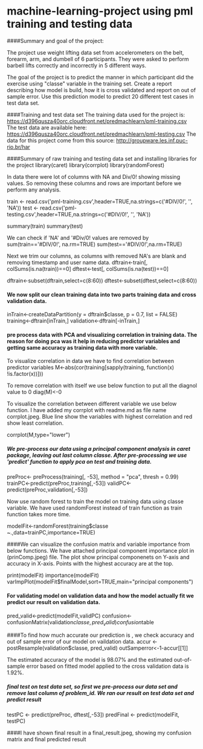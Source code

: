 # machine-learning-project using pml training and testing data

####Summary and goal of the project:

The project use weight lifting data set from accelerometers on the belt, forearm, arm, and dumbell of 6 participants. 
They were asked to perform barbell lifts correctly and incorrectly in 5 different ways. 

The goal of the project is to predict the manner in which participant did the exercise using "classe" variable in the training set.
Create a report describing how model is build, how it is cross validated and report on out of sample error.
Use this prediction model to predict 20 different test cases in test data set.


####Training and test data set
The training data used for the project is:
https://d396qusza40orc.cloudfront.net/predmachlearn/pml-training.csv
The test data are available here:
https://d396qusza40orc.cloudfront.net/predmachlearn/pml-testing.csv
The data for this project come from this source: http://groupware.les.inf.puc-rio.br/har

####Summary of raw training and testing data set and installing libraries for the project 
library(caret)
library(corrplot)
library(randomForest)

In data there were lot of columns with NA and Div/0! showing missing values. So removing these columns and rows are important before we perform any analysis.

train <- read.csv('pml-training.csv',header=TRUE,na.strings=c('#DIV/0!', '', 'NA')) 
test <- read.csv('pml-testing.csv',header=TRUE,na.strings=c('#DIV/0!', '', 'NA')) 

summary(train)
summary(test)

We can check if 'NA' and '#Div/0! values are removed by
sum(train=='#DIV/0!', na.rm=TRUE)
sum(test=='#DIV/0!',na.rm=TRUE)

Next we trim our columns, as columns with removed NA's are blank and removing timestamp and user name data.
dftrain<-train[, colSums(is.na(train))==0]
dftest<-test[, colSums(is.na(test))==0]

dftrain<-subset(dftrain,select=c(8:60))
dftest<-subset(dftest,select=c(8:60))


#### We now split our clean training data into two parts training data and cross validation data.
inTrain<-createDataPartition(y = dftrain$classe, p = 0.7, list = FALSE)
training<-dftrain[inTrain,]
validation<-dftrain[-inTrain,]

#### pre process data with PCA and visualizing correlation in training data. The reason for doing pca was it help in reducing predictor variables and getting same accuracy as training data with more variable.

To visualize correlation in data we have to find correlation between predictor variables 
M<-abs(cor(training[sapply(training, function(x) !is.factor(x))]))

To remove correlation with itself we use below function to put all the diagnol value to 0
diag(M)<-0

To visualize the correlation between different variable we use below function. I have added my corrplot with readme.md as file name corrplot.jpeg. Blue line show the variables with highest correlation and red show least correlation.

corrplot(M,type="lower")

##### We pre-process our data using a principal component analysis in caret package, leaving out last column classe. After pre-processing we use 'predict' function to apply pca on test and training data.

preProc<- preProcess(training[, -53], method = "pca", thresh = 0.99)
trainPC<-predict(preProc,training[,-53])
validPC<-predict(preProc,validation[,-53])

Now use random forest to train the model on training data using classe variable. We have used randomForest instead of train function as train function takes more time.

modelFit<-randomForest(training$classe ~.,data=trainPC,importance=TRUE)

####We can visualize the confusion matrix and variable importance from below functions. We have attached principal component importance plot in (prinComp.jpeg) file. The plot show principal componenets on Y-axis and accuracy in X-axis. Points with the highest accuracy are at the top.

print(modelFit)
importance(modelFit)
varImpPlot(modelFit$finalModel,sort=TRUE,main="principal components")

#### For validating model on validation data and how the model actually fit we predict our result on validation data.
pred_valid<-predict(modelFit,validPC)
confusion<-confusionMatrix(validation$classe,pred_valid)
confusion$table

####To find how much accurate our prediction is , we check accuracy and out of sample error of our model on vaildation data. 
accur <- postResample(validation$classe, pred_valid)
outSamperror<-1-accur[[1]]

The estimated accuracy of the model is 98.07% and the estimated out-of-sample error based on fitted model applied to the cross validation data is 1.92%.

##### final test on test data set, so first we pre-process our data set and remove last column of problem_id. We ran our result on test data set and predict result
testPC <- predict(preProc, dftest[,-53])
predFinal <- predict(modelFit, testPC)

####I have shown final result in a final_result.jpeg, showing my confusion matrix and final predicted result
























